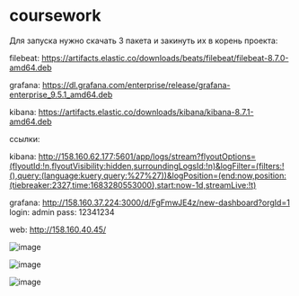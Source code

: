# coursework

Для запуска нужно скачать 3 пакета и закинуть их в корень проекта:

filebeat: https://artifacts.elastic.co/downloads/beats/filebeat/filebeat-8.7.0-amd64.deb

grafana:  https://dl.grafana.com/enterprise/release/grafana-enterprise_9.5.1_amd64.deb

kibana:   https://artifacts.elastic.co/downloads/kibana/kibana-8.7.1-amd64.deb


cсылки:

kibana:   http://158.160.62.177:5601/app/logs/stream?flyoutOptions=(flyoutId:!n,flyoutVisibility:hidden,surroundingLogsId:!n)&logFilter=(filters:!(),query:(language:kuery,query:%27%27))&logPosition=(end:now,position:(tiebreaker:2327,time:1683280553000),start:now-1d,streamLive:!t)

grafana:  http://158.160.37.224:3000/d/FgFmwJE4z/new-dashboard?orgId=1 login: admin pass: 12341234

web: http://158.160.40.45/


![image](https://user-images.githubusercontent.com/46092593/236165964-4e86ad41-440a-4d4b-b789-01d9e13cb9d7.png)


![image](https://github.com/MaratAlaev/coursework/assets/46092593/10664627-0e2d-4885-b2c7-17e2664500f3)


![image](https://github.com/MaratAlaev/coursework/assets/46092593/5ce82462-53ec-403e-9392-2bd52c21fb46)


